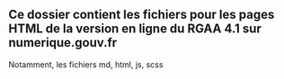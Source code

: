 ## Ce dossier contient les fichiers pour les pages HTML de la version en ligne du RGAA 4.1 sur numerique.gouv.fr

Notamment, les fichiers md, html, js, scss
